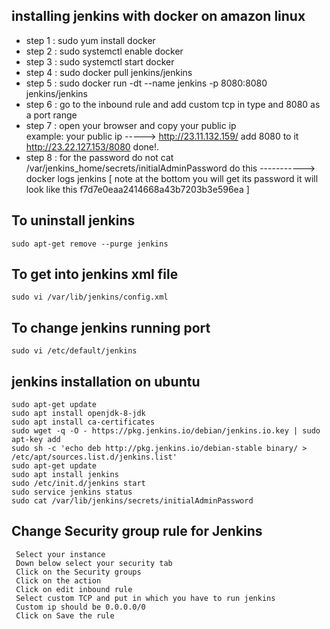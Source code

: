 ## installing jenkins with docker on amazon linux

- step 1 : sudo yum install docker 
- step 2 : sudo systemctl enable docker
- step 3 : sudo systemctl start docker
- step 4 : sudo docker pull jenkins/jenkins
- step 5 : sudo docker run -dt --name jenkins -p 8080:8080 jenkins/jenkins
- step 6 : go to the inbound rule and add custom tcp in type and 8080 as a port range
- step 7 : open your browser and copy your public ip  
           example: your public ip -----> http://23.11.132.159/ add 8080 to it http://23.22.127.153/8080 done!.
- step 8 : for the password do not cat /var/jenkins_home/secrets/initialAdminPassword 
           do this -----------> docker logs jenkins 
           [ note at the bottom you will get its password it will look like this f7d7e0eaa2414668a43b7203b3e596ea ]

## To uninstall jenkins 
```
sudo apt-get remove --purge jenkins
```

## To get into jenkins xml file 
```
sudo vi /var/lib/jenkins/config.xml
```

## To change jenkins running port 
```
sudo vi /etc/default/jenkins
```


## jenkins installation on ubuntu 
```
sudo apt-get update
sudo apt install openjdk-8-jdk
sudo apt install ca-certificates
sudo wget -q -O - https://pkg.jenkins.io/debian/jenkins.io.key | sudo apt-key add
sudo sh -c 'echo deb http://pkg.jenkins.io/debian-stable binary/ > /etc/apt/sources.list.d/jenkins.list'
sudo apt-get update
sudo apt install jenkins
sudo /etc/init.d/jenkins start
sudo service jenkins status 
sudo cat /var/lib/jenkins/secrets/initialAdminPassword
```

## Change Security group rule for Jenkins 
```
 Select your instance 
 Down below select your security tab 
 Click on the Security groups 
 Click on the action 
 Click on edit inbound rule
 Select custom TCP and put in which you have to run jenkins
 Custom ip should be 0.0.0.0/0
 Click on Save the rule
```


